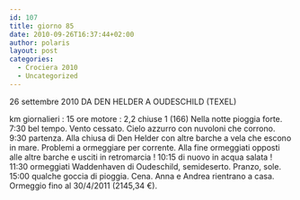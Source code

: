 ```yaml
---
id: 107
title: giorno 85
date: 2010-09-26T16:37:44+02:00
author: polaris
layout: post
categories:
  - Crociera 2010
  - Uncategorized
---
```

26 settembre 2010
DA DEN HELDER A OUDESCHILD (TEXEL)

km giornalieri : 15
ore motore : 2,2
chiuse 1 (166)
Nella notte pioggia forte.
7:30 bel tempo. Vento cessato. Cielo azzurro con nuvoloni che corrono.
9:30 partenza. Alla chiusa di Den Helder con altre barche a vela che escono in mare. Problemi a ormeggiare per corrente. Alla fine ormeggiati opposti alle altre barche e usciti in retromarcia !
10:15 di nuovo in acqua salata !
11:30 ormeggiati Waddenhaven di Oudeschild, semideserto. Pranzo, sole.
15:00 qualche goccia di pioggia.
Cena. Anna e Andrea rientrano a casa.
Ormeggio fino al 30/4/2011 (2145,34 €).
